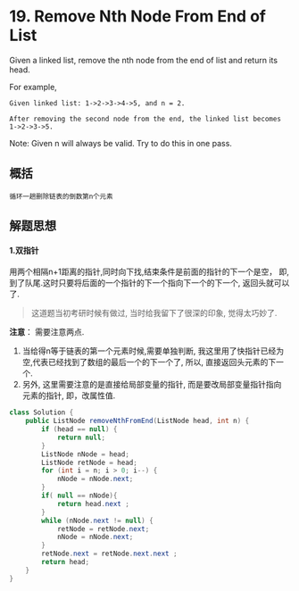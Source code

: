 # 19. Remove Nth Node From End of List

Given a linked list, remove the nth node from the end of list and return its head.

For example,
    
    Given linked list: 1->2->3->4->5, and n = 2.

    After removing the second node from the end, the linked list becomes 1->2->3->5.

Note:
Given n will always be valid. Try to do this in one pass.


## 概括
    循环一趟删除链表的倒数第n个元素
    
    
## 解题思想
#### 1.双指针
用两个相隔n+1距离的指针,同时向下找,结束条件是前面的指针的下一个是空，
即,到了队尾.这时只要将后面的一个指针的下一个指向下一个的下一个, 返回头就可以了.
> 这道题当初考研时候有做过, 当时给我留下了很深的印象, 觉得太巧妙了.


**注意**： 需要注意两点.

1. 当给得n等于链表的第一个元素时候,需要单独判断,
我这里用了快指针已经为空,代表已经找到了数组的最后一个的下一个了,
所以, 直接返回头元素的下一个.
2. 另外, 这里需要注意的是直接给局部变量的指针, 而是要改局部变量指针指向
元素的指针, 即，改属性值.

```java 
class Solution {
    public ListNode removeNthFromEnd(ListNode head, int n) {
		if (head == null) {
			return null;
		}
		ListNode nNode = head;
		ListNode retNode = head;
		for (int i = n; i > 0; i--) {
			nNode = nNode.next;
		}
		if( null == nNode){
			return head.next ;
		}
		while (nNode.next != null) {
			retNode = retNode.next;
			nNode = nNode.next;
		}
		retNode.next = retNode.next.next ;
		return head;
    }
}

```